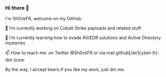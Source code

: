### Hi there 👋

I'm Sh0ckFR, welcome on my GitHub.

🔭 I’m currently working on Cobalt Strike payloads and related stuff

🌱 I’m currently learning how to evade AV/EDR solutions and Active Directory mysteries

📫 How to reach me: on Twitter @Sh0ckFR or via mail github[/at/]cyber-fr[-dot-]com

By the way, I accept beers if you like my work, just dm me.
